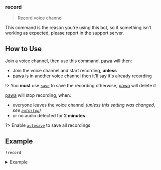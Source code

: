 ### record
> Record voice channel

This command is the reason you're using this bot, so if something isn't working as expected, please report in the support server.

## How to Use

Join a voice channel, then use this command. [pawa](https://pawa.im) will then:

* Join the voice channel and start recording, **unless**
* [pawa](https://pawa.im) is in another voice channel then it'll say it's already recording

!> You **must** use [`save`](commands/prefix/save.md) to save the recording otherwise, [pawa](https://pawa.im) will delete it

[pawa](https://pawa.im) will stop recording, when:

* everyone leaves the voice channel _(unless this setting was changed, see [`autostop`](commands/prefix/autostop.md))_
* or no audio detected for **2 minutes**

?> Enable [`autosave`](commands/prefix/autosave.md) to save all recordings

## Example
```
!record
```
<details>
  <summary>Example</summary>

  ```
  !record
  ```
</details>
